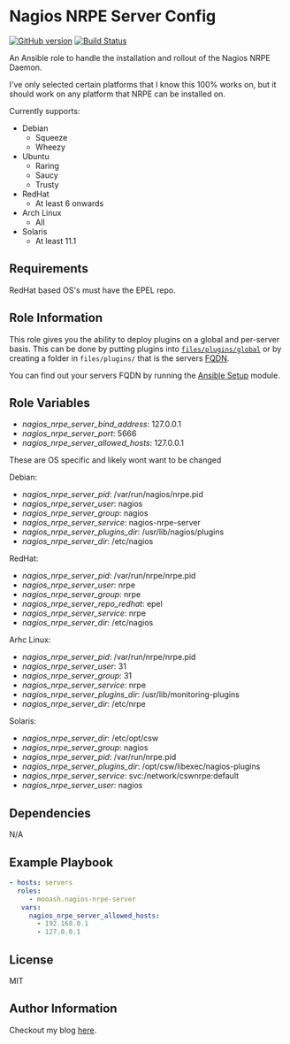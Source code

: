 Nagios NRPE Server Config
=========

[![GitHub version](https://badge.fury.io/gh/jloh%2Fnagios-nrpe-server.svg)](http://badge.fury.io/gh/jloh%2Fnagios-nrpe-server) [![Build Status](https://travis-ci.org/jloh/nagios-nrpe-server.svg?branch=master)](https://travis-ci.org/jloh/nagios-nrpe-server)

An Ansible role to handle the installation and rollout of the Nagios NRPE Daemon.

I've only selected certain platforms that I know this 100% works on, but it should work on any platform that NRPE can be installed on.

Currently supports:

 * Debian
   - Squeeze
   - Wheezy
 * Ubuntu
   - Raring
   - Saucy
   - Trusty
 * RedHat
   - At least 6 onwards
 * Arch Linux
   - All
 * Solaris
   - At least 11.1

Requirements
------------

RedHat based OS's must have the EPEL repo.

Role Information
--------------

This role gives you the ability to deploy plugins on a global and per-server basis. This can be done by putting plugins into [`files/plugins/global`](files/plugins/global) or by creating a folder in `files/plugins/` that is the servers [FQDN](http://en.wikipedia.org/wiki/Fully_qualified_domain_name).

You can find out your servers FQDN by running the [Ansible Setup](http://docs.ansible.com/setup_module.html) module.

Role Variables
--------------

  * *nagios_nrpe_server_bind_address*: 127.0.0.1
  * *nagios_nrpe_server_port*: 5666
  * *nagios_nrpe_server_allowed_hosts*: 127.0.0.1

These are OS specific and likely wont want to be changed

Debian:

  * *nagios_nrpe_server_pid*: /var/run/nagios/nrpe.pid
  * *nagios_nrpe_server_user*: nagios
  * *nagios_nrpe_server_group*: nagios
  * *nagios_nrpe_server_service*: nagios-nrpe-server
  * *nagios_nrpe_server_plugins_dir*: /usr/lib/nagios/plugins
  * *nagios_nrpe_server_dir*: /etc/nagios

RedHat:

  * *nagios_nrpe_server_pid*: /var/run/nrpe/nrpe.pid
  * *nagios_nrpe_server_user*: nrpe
  * *nagios_nrpe_server_group*: nrpe
  * *nagios_nrpe_server_repo_redhat*: epel
  * *nagios_nrpe_server_service*: nrpe
  * *nagios_nrpe_server_dir*: /etc/nagios

Arhc Linux:
  * *nagios_nrpe_server_pid*: /var/run/nrpe/nrpe.pid
  * *nagios_nrpe_server_user*: 31
  * *nagios_nrpe_server_group*: 31
  * *nagios_nrpe_server_service*: nrpe
  * *nagios_nrpe_server_plugins_dir*: /usr/lib/monitoring-plugins
  * *nagios_nrpe_server_dir*: /etc/nrpe

Solaris:
  * *nagios_nrpe_server_dir*: /etc/opt/csw
  * *nagios_nrpe_server_group*: nagios
  * *nagios_nrpe_server_pid*: /var/run/nrpe.pid
  * *nagios_nrpe_server_plugins_dir*: /opt/csw/libexec/nagios-plugins
  * *nagios_nrpe_server_service*: svc:/network/cswnrpe:default
  * *nagios_nrpe_server_user*: nagios

Dependencies
------------

N/A

Example Playbook
----------------

```yaml
- hosts: servers
  roles:
     - mooash.nagios-nrpe-server
   vars:
     nagios_nrpe_server_allowed_hosts:
       - 192.168.0.1
       - 127.0.0.1
```

License
-------

MIT

Author Information
------------------

Checkout my blog [here](http://blog.jloh.co).
